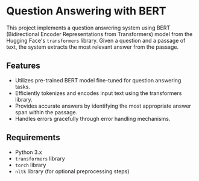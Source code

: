 # Question Answering with BERT

This project implements a question answering system using BERT (Bidirectional Encoder Representations from Transformers) model from the Hugging Face's `transformers` library. Given a question and a passage of text, the system extracts the most relevant answer from the passage.

## Features

- Utilizes pre-trained BERT model fine-tuned for question answering tasks.
- Efficiently tokenizes and encodes input text using the transformers library.
- Provides accurate answers by identifying the most appropriate answer span within the passage.
- Handles errors gracefully through error handling mechanisms.

## Requirements

- Python 3.x
- `transformers` library
- `torch` library
- `nltk` library (for optional preprocessing steps)
